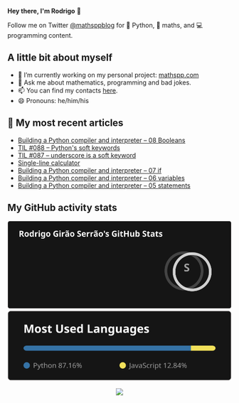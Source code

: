 **Hey there, I'm Rodrigo** 👋

Follow me on Twitter [@mathsppblog][twitter] for 🐍 Python, 🧠 maths, and 💻 programming content.


## A little bit about myself

- 🔭 I’m currently working on my personal project: [mathspp.com](https://mathspp.com)
- 💬 Ask me about mathematics, programming and bad jokes.
- 📫 You can find my contacts [here](https://mathspp.com/about#contacts).
- 😄 Pronouns: he/him/his


## 📖 My most recent articles

<!-- BLOG-POST-LIST:START -->
- [Building a Python compiler and interpreter – 08 Booleans](https://mathspp.com/blog/building-a-python-compiler-and-interpreter-08-booleans)
- [TIL #088 – Python&#39;s soft keywords](https://mathspp.com/blog/til/pythons-soft-keywords)
- [TIL #087 – underscore is a soft keyword](https://mathspp.com/blog/til/underscore-is-a-soft-keyword)
- [Single-line calculator](https://mathspp.com/blog/single-line-calculator)
- [Building a Python compiler and interpreter – 07 if](https://mathspp.com/blog/building-a-python-compiler-and-interpreter-07-if)
- [Building a Python compiler and interpreter – 06 variables](https://mathspp.com/blog/building-a-python-compiler-and-interpreter-06-variables)
- [Building a Python compiler and interpreter – 05 statements](https://mathspp.com/blog/building-a-python-compiler-and-interpreter-05-statements)
<!-- BLOG-POST-LIST:END -->


##  My GitHub activity stats

<!-- Thanks to ofek! -->

<img src="general_stats.svg" alt="GitHub Statistics" loading="lazy">

<img src="language_stats.svg" alt="Top Languages" loading="lazy">

<p align='center'><img src='https://visitor-badge.laobi.icu/badge?page_id=RodrigoGiraoSerrao'></p>

[twitter]: https://twitter.com/mathsppblog
